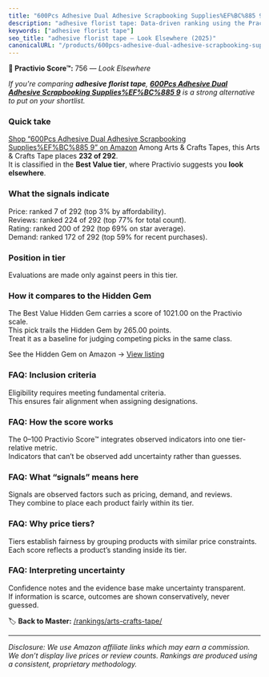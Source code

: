 ```yaml
---
title: "600Pcs Adhesive Dual Adhesive Scrapbooking Supplies%EF%BC%885 9"
description: "adhesive florist tape: Data-driven ranking using the Practivio Score™. Positioned by quality, value, demand, findability, momentum."
keywords: ["adhesive florist tape"]
seo_title: "adhesive florist tape — Look Elsewhere (2025)"
canonicalURL: "/products/600pcs-adhesive-dual-adhesive-scrapbooking-suppliesefbc885-9-B0CWYX5RVF/"
---
```


**🚫 Practivio Score™:** 756 — _Look Elsewhere_


*If you're comparing **adhesive florist tape**, **[600Pcs Adhesive Dual Adhesive Scrapbooking Supplies%EF%BC%885 9](https://www.amazon.com/dp/B0CWYX5RVF?tag=practivio-20)** is a strong alternative to put on your shortlist.*
### Quick take
[Shop “600Pcs Adhesive Dual Adhesive Scrapbooking Supplies%EF%BC%885 9” on Amazon](https://www.amazon.com/dp/B0CWYX5RVF?tag=practivio-20)
Among Arts & Crafts Tapes, this Arts & Crafts Tape places **232 of 292**.  
It is classified in the **Best Value tier**, where Practivio suggests you **look elsewhere**.

### What the signals indicate
Price: ranked 7 of 292 (top 3% by affordability).  
Reviews: ranked 224 of 292 (top 77% for total count).  
Rating: ranked 200 of 292 (top 69% on star average).  
Demand: ranked 172 of 292 (top 59% for recent purchases).

### Position in tier
Evaluations are made only against peers in this tier.

### How it compares to the Hidden Gem
The Best Value Hidden Gem carries a score of 1021.00 on the Practivio scale.  
This pick trails the Hidden Gem by 265.00 points.  
Treat it as a baseline for judging competing picks in the same class.  

See the Hidden Gem on Amazon → [View listing](https://www.amazon.com/dp/B0035LXTYU?tag=practivio-20)

### FAQ: Inclusion criteria
Eligibility requires meeting fundamental criteria.  
This ensures fair alignment when assigning designations.

### FAQ: How the score works
The 0–100 Practivio Score™ integrates observed indicators into one tier-relative metric.  
Indicators that can’t be observed add uncertainty rather than guesses.

### FAQ: What “signals” means here
Signals are observed factors such as pricing, demand, and reviews.  
They combine to place each product fairly within its tier.

### FAQ: Why price tiers?
Tiers establish fairness by grouping products with similar price constraints.  
Each score reflects a product’s standing inside its tier.

### FAQ: Interpreting uncertainty
Confidence notes and the evidence base make uncertainty transparent.  
If information is scarce, outcomes are shown conservatively, never guessed.


🏷️ **Back to Master:** [/rankings/arts-crafts-tape/](/rankings/arts-crafts-tape/)

---
_Disclosure: We use Amazon affiliate links which may earn a commission. We don’t display live prices or review counts. Rankings are produced using a consistent, proprietary methodology._
